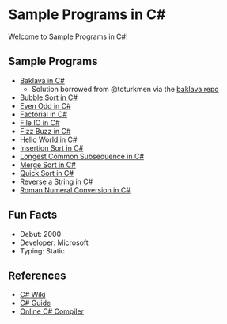# Sample Programs in C#

Welcome to Sample Programs in C#!

## Sample Programs

- [Baklava in C#][8]
  - Solution borrowed from @toturkmen via the [baklava repo][1]
- [Bubble Sort in C#][11]
- [Even Odd in C#][12]
- [Factorial in C#][13]
- [File IO in C#][14]
- [Fizz Buzz in C#][4]
- [Hello World in C#][2]
- [Insertion Sort in C#][15]
- [Longest Common Subsequence in C#][10]
- [Merge Sort in C#][16]
- [Quick Sort in C#][18]
- [Reverse a String in C#][3]
- [Roman Numeral Conversion in C#][9]

## Fun Facts

- Debut: 2000
- Developer: Microsoft
- Typing: Static

## References

- [C# Wiki][5]
- [C# Guide][6]
- [Online C# Compiler][7]

[1]: https://github.com/toturkmen/baklava
[2]: https://therenegadecoder.com/code/hello-world-in-c-sharp/
[3]: https://github.com/jrg94/sample-programs/issues/80
[4]: https://github.com/TheRenegadeCoder/sample-programs/issues/351
[5]: https://en.wikipedia.org/wiki/C_Sharp_(programming_language)
[6]: https://docs.microsoft.com/en-us/dotnet/csharp/
[7]: https://www.jdoodle.com/compile-c-sharp-online
[8]: https://github.com/TheRenegadeCoder/sample-programs/issues/423
[9]: https://github.com/TheRenegadeCoder/sample-programs/issues/593
[10]: https://github.com/TheRenegadeCoder/sample-programs/issues/642
[11]: https://github.com/TheRenegadeCoder/sample-programs/issues/886
[12]: https://github.com/TheRenegadeCoder/sample-programs/issues/889
[13]: https://github.com/TheRenegadeCoder/sample-programs/issues/893
[14]: https://github.com/TheRenegadeCoder/sample-programs/issues/896
[15]: https://github.com/TheRenegadeCoder/sample-programs/issues/899
[16]: https://github.com/TheRenegadeCoder/sample-programs/issues/902
[18]: https://github.com/TheRenegadeCoder/sample-programs/issues/908
